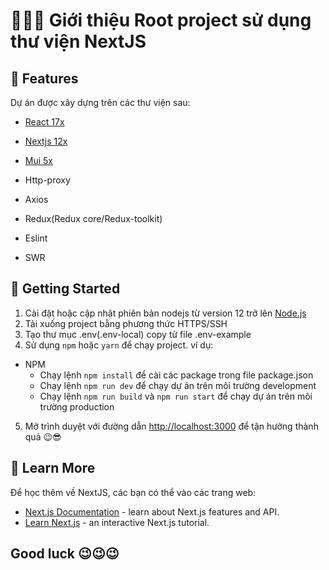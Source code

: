 # 👨🏽‍💻 Giới thiệu Root project sử dụng thư viện NextJS

## 📌 Features

Dự án được xây dựng trên các thư viện sau:

- [React 17x](https://reactjs.org)
- [Nextjs 12x](https://nextjs.org/)
- [Mui 5x](https://mui.com/)

- Http-proxy
- Axios
- Redux(Redux core/Redux-toolkit)
- Eslint
- SWR

## 🧐 Getting Started

1. Cài đặt hoặc cập nhật phiên bản nodejs từ version 12 trở lên [Node.js](https://nodejs.org/)
2. Tải xuống project bằng phương thức HTTPS/SSH
3. Tạo thư mục .env(.env-local) copy từ file .env-example
4. Sử dụng `npm` hoặc `yarn` để chạy project. ví dụ:

- NPM
  - Chạy lệnh `npm install` để cài các package trong file package.json
  - Chạy lệnh `npm run dev` để chạy dự án trên môi trường development
  - Chạy lệnh `npm run build` và `npm run start` để chạy dự án trên môi trường production

5. Mở trình duyệt với đường dẫn [http://localhost:3000](http://localhost:3000) để tận hưởng thành quả 😉😎

## 📝 Learn More

Để học thêm về NextJS, các bạn có thể vào các trang web:

- [Next.js Documentation](https://nextjs.org/docs) - learn about Next.js features and API.
- [Learn Next.js](https://nextjs.org/learn) - an interactive Next.js tutorial.

## Good luck 😉😉😉
